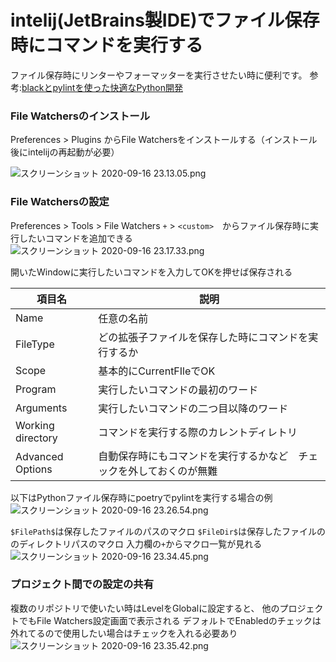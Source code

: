 # intelij(JetBrains製IDE)でファイル保存時にコマンドを実行する
ファイル保存時にリンターやフォーマッターを実行させたい時に便利です。
参考:[blackとpylintを使った快適なPython開発](https://qiita.com/navitime_tech/items/0a431a2d74c156d0bda2)



### File Watchersのインストール
Preferences > Plugins
からFile Watchersをインストールする（インストール後にintelijの再起動が必要）

![スクリーンショット 2020-09-16 23.13.05.png](https://qiita-image-store.s3.ap-northeast-1.amazonaws.com/0/230281/cc84a55e-e2d7-1baa-bbbf-095d22164e50.png)

### File Watchersの設定
Preferences > Tools > File Watchers
`+` > `<custom>`　からファイル保存時に実行したいコマンドを追加できる
![スクリーンショット 2020-09-16 23.17.33.png](https://qiita-image-store.s3.ap-northeast-1.amazonaws.com/0/230281/dde0242e-1824-e5c1-02e5-ff96b6ed7a7e.png)

開いたWindowに実行したいコマンドを入力してOKを押せば保存される

|項目名|説明|
|---|---|
|Name|任意の名前|
|FileType|どの拡張子ファイルを保存した時にコマンドを実行するか|
|Scope|基本的にCurrentFIleでOK|
|Program|実行したいコマンドの最初のワード|
|Arguments|実行したいコマンドの二つ目以降のワード|
|Working directory|コマンドを実行する際のカレントディレトリ|
|Advanced Options|自動保存時にもコマンドを実行するかなど　チェックを外しておくのが無難|

以下はPythonファイル保存時にpoetryでpylintを実行する場合の例
![スクリーンショット 2020-09-16 23.26.54.png](https://qiita-image-store.s3.ap-northeast-1.amazonaws.com/0/230281/600a9859-9fa1-a4b7-6010-3b9379a75c47.png)

`$FilePath$`は保存したファイルのパスのマクロ
`$FileDir$`は保存したファイルののディレクトリパスのマクロ
入力欄の`+`からマクロ一覧が見れる
![スクリーンショット 2020-09-16 23.34.45.png](https://qiita-image-store.s3.ap-northeast-1.amazonaws.com/0/230281/9fde8c14-05c4-8b19-fe76-41eb1fe10061.png)

### プロジェクト間での設定の共有
複数のリポジトリで使いたい時はLevelをGlobalに設定すると、
他のプロジェクトでもFile Watchers設定画面で表示される
デフォルトでEnabledのチェックは外れてるので使用したい場合はチェックを入れる必要あり
![スクリーンショット 2020-09-16 23.35.42.png](https://qiita-image-store.s3.ap-northeast-1.amazonaws.com/0/230281/56e93ea1-ac5f-b255-833b-ceeb4719f998.png)

